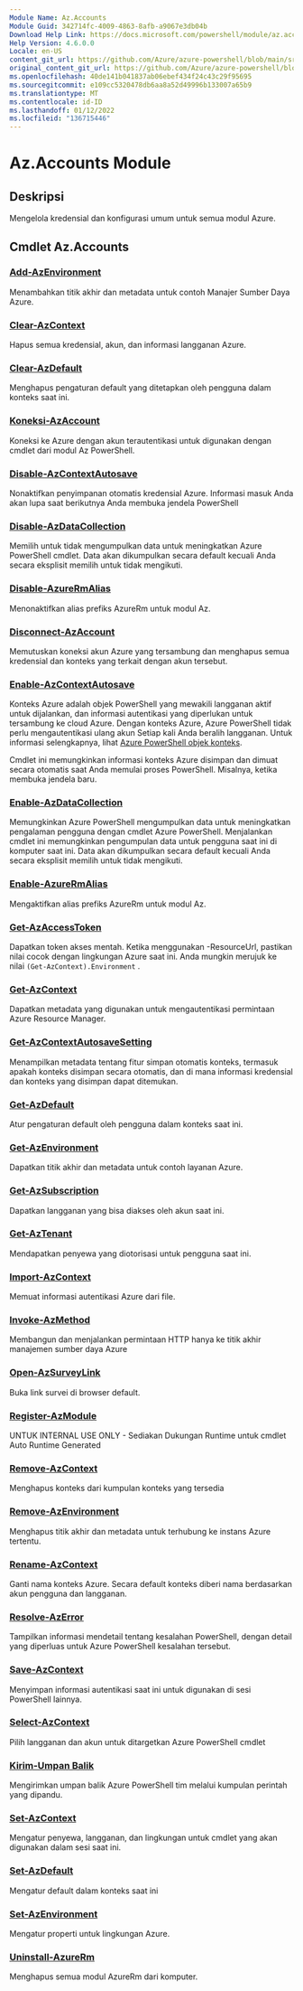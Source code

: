 ```yaml
---
Module Name: Az.Accounts
Module Guid: 342714fc-4009-4863-8afb-a9067e3db04b
Download Help Link: https://docs.microsoft.com/powershell/module/az.accounts
Help Version: 4.6.0.0
Locale: en-US
content_git_url: https://github.com/Azure/azure-powershell/blob/main/src/Accounts/Accounts/help/Az.Accounts.md
original_content_git_url: https://github.com/Azure/azure-powershell/blob/main/src/Accounts/Accounts/help/Az.Accounts.md
ms.openlocfilehash: 40de141b041837ab06ebef434f24c43c29f95695
ms.sourcegitcommit: e109cc5320478db6aa8a52d49996b133007a65b9
ms.translationtype: MT
ms.contentlocale: id-ID
ms.lasthandoff: 01/12/2022
ms.locfileid: "136715446"
---
```

# Az.Accounts Module
## Deskripsi
Mengelola kredensial dan konfigurasi umum untuk semua modul Azure.

## Cmdlet Az.Accounts
### [Add-AzEnvironment](Add-AzEnvironment.md)
Menambahkan titik akhir dan metadata untuk contoh Manajer Sumber Daya Azure.

### [Clear-AzContext](Clear-AzContext.md)
Hapus semua kredensial, akun, dan informasi langganan Azure.

### [Clear-AzDefault](Clear-AzDefault.md)
Menghapus pengaturan default yang ditetapkan oleh pengguna dalam konteks saat ini.

### [Koneksi-AzAccount](Connect-AzAccount.md)
Koneksi ke Azure dengan akun terautentikasi untuk digunakan dengan cmdlet dari modul Az PowerShell.

### [Disable-AzContextAutosave](Disable-AzContextAutosave.md)
Nonaktifkan penyimpanan otomatis kredensial Azure.  Informasi masuk Anda akan lupa saat berikutnya Anda membuka jendela PowerShell

### [Disable-AzDataCollection](Disable-AzDataCollection.md)
Memilih untuk tidak mengumpulkan data untuk meningkatkan Azure PowerShell cmdlet. Data akan dikumpulkan secara default kecuali Anda secara eksplisit memilih untuk tidak mengikuti.

### [Disable-AzureRmAlias](Disable-AzureRmAlias.md)
Menonaktifkan alias prefiks AzureRm untuk modul Az.

### [Disconnect-AzAccount](Disconnect-AzAccount.md)
Memutuskan koneksi akun Azure yang tersambung dan menghapus semua kredensial dan konteks yang terkait dengan akun tersebut.

### [Enable-AzContextAutosave](Enable-AzContextAutosave.md)
Konteks Azure adalah objek PowerShell yang mewakili langganan aktif untuk dijalankan, dan informasi autentikasi yang diperlukan untuk tersambung ke cloud Azure. Dengan konteks Azure, Azure PowerShell tidak perlu mengautentikasi ulang akun Setiap kali Anda beralih langganan. Untuk informasi selengkapnya, lihat [Azure PowerShell objek konteks](https://docs.microsoft.com/powershell/azure/context-persistence).

Cmdlet ini memungkinkan informasi konteks Azure disimpan dan dimuat secara otomatis saat Anda memulai proses PowerShell. Misalnya, ketika membuka jendela baru.

### [Enable-AzDataCollection](Enable-AzDataCollection.md)
Memungkinkan Azure PowerShell mengumpulkan data untuk meningkatkan pengalaman pengguna dengan cmdlet Azure PowerShell. Menjalankan cmdlet ini memungkinkan pengumpulan data untuk pengguna saat ini di komputer saat ini. Data akan dikumpulkan secara default kecuali Anda secara eksplisit memilih untuk tidak mengikuti.

### [Enable-AzureRmAlias](Enable-AzureRmAlias.md)
Mengaktifkan alias prefiks AzureRm untuk modul Az.

### [Get-AzAccessToken](Get-AzAccessToken.md)
Dapatkan token akses mentah. Ketika menggunakan -ResourceUrl, pastikan nilai cocok dengan lingkungan Azure saat ini. Anda mungkin merujuk ke nilai `(Get-AzContext).Environment` .

### [Get-AzContext](Get-AzContext.md)
Dapatkan metadata yang digunakan untuk mengautentikasi permintaan Azure Resource Manager.

### [Get-AzContextAutosaveSetting](Get-AzContextAutosaveSetting.md)
Menampilkan metadata tentang fitur simpan otomatis konteks, termasuk apakah konteks disimpan secara otomatis, dan di mana informasi kredensial dan konteks yang disimpan dapat ditemukan.

### [Get-AzDefault](Get-AzDefault.md)
Atur pengaturan default oleh pengguna dalam konteks saat ini.

### [Get-AzEnvironment](Get-AzEnvironment.md)
Dapatkan titik akhir dan metadata untuk contoh layanan Azure.

### [Get-AzSubscription](Get-AzSubscription.md)
Dapatkan langganan yang bisa diakses oleh akun saat ini.

### [Get-AzTenant](Get-AzTenant.md)
Mendapatkan penyewa yang diotorisasi untuk pengguna saat ini.

### [Import-AzContext](Import-AzContext.md)
Memuat informasi autentikasi Azure dari file.

### [Invoke-AzMethod](Invoke-AzRestMethod.md)
Membangun dan menjalankan permintaan HTTP hanya ke titik akhir manajemen sumber daya Azure

### [Open-AzSurveyLink](Open-AzSurveyLink.md)
Buka link survei di browser default.

### [Register-AzModule](Register-AzModule.md)
UNTUK INTERNAL USE ONLY - Sediakan Dukungan Runtime untuk cmdlet Auto Runtime Generated

### [Remove-AzContext](Remove-AzContext.md)
Menghapus konteks dari kumpulan konteks yang tersedia

### [Remove-AzEnvironment](Remove-AzEnvironment.md)
Menghapus titik akhir dan metadata untuk terhubung ke instans Azure tertentu.

### [Rename-AzContext](Rename-AzContext.md)
Ganti nama konteks Azure.  Secara default konteks diberi nama berdasarkan akun pengguna dan langganan.

### [Resolve-AzError](Resolve-AzError.md)
Tampilkan informasi mendetail tentang kesalahan PowerShell, dengan detail yang diperluas untuk Azure PowerShell kesalahan tersebut.

### [Save-AzContext](Save-AzContext.md)
Menyimpan informasi autentikasi saat ini untuk digunakan di sesi PowerShell lainnya.

### [Select-AzContext](Select-AzContext.md)
Pilih langganan dan akun untuk ditargetkan Azure PowerShell cmdlet

### [Kirim-Umpan Balik](Send-Feedback.md)
Mengirimkan umpan balik Azure PowerShell tim melalui kumpulan perintah yang dipandu.

### [Set-AzContext](Set-AzContext.md)
Mengatur penyewa, langganan, dan lingkungan untuk cmdlet yang akan digunakan dalam sesi saat ini.

### [Set-AzDefault](Set-AzDefault.md)
Mengatur default dalam konteks saat ini

### [Set-AzEnvironment](Set-AzEnvironment.md)
Mengatur properti untuk lingkungan Azure.

### [Uninstall-AzureRm](Uninstall-AzureRm.md)
Menghapus semua modul AzureRm dari komputer.

